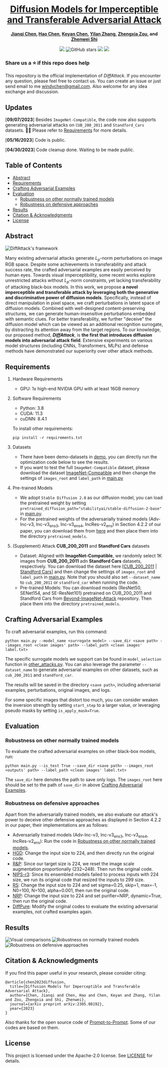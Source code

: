 <div align="center">

<h1><a href="https://arxiv.org/abs/2305.08192">Diffusion Models for Imperceptible and Transferable Adversarial Attack</a></h1>

**[Jianqi Chen](https://windvchen.github.io/), [Hao Chen](https://scholar.google.com.hk/citations?hl=en&user=BEDNoZIAAAAJ&view_op=list_works&sortby=pubdate), [Keyan Chen](https://scholar.google.com.hk/citations?hl=en&user=5RF4ia8AAAAJ), [Yilan Zhang](https://scholar.google.com.hk/citations?user=wZ4M4ecAAAAJ&hl=en&oi=ao), [Zhengxia Zou](https://scholar.google.com.hk/citations?hl=en&user=DzwoyZsAAAAJ), and [Zhenwei Shi](https://scholar.google.com.hk/citations?hl=en&user=kNhFWQIAAAAJ)**

![](https://komarev.com/ghpvc/?username=windvchenDiffAttack&label=visitors)
![GitHub stars](https://badgen.net/github/stars/windvchen/DiffAttack)
[![](https://img.shields.io/badge/license-Apache--2.0-blue)](#License)
[![](https://img.shields.io/badge/arXiv-2305.08192-b31b1b.svg)](https://arxiv.org/abs/2305.08192)

</div>

### Share us a :star: if this repo does help

This repository is the official implementation of *DiffAttack*. If you encounter any question, please feel free to contact us. You can create an issue or just send email to me windvchen@gmail.com. Also welcome for any idea exchange and discussion.

## Updates

[**09/07/2023**] Besides `ImageNet-Compatible`, the code now also supports generating adversarial attacks on `CUB_200_2011` and `Standford_Cars` datasets. 🚀🚀 Please refer to [Requirements](#Requirements) for more details.

[**05/16/2023**] Code is public.

[**04/30/2023**] Code cleanup done. Waiting to be made public.


## Table of Contents

- [Abstract](#Abstract)
- [Requirements](#Requirements)
- [Crafting Adversarial Examples](#Crafting-Adversarial-Examples)
- [Evaluation](#Evaluation)
  - [Robustness on other normally trained models](#robustness-on-other-normally-trained-models)
  - [Robustness on defensive approaches](#Robustness-on-defensive-approaches)
- [Results](#Results)
- [Citation & Acknowledgments](#Citation-&-Acknowledgments)
- [License](#License)


## Abstract

![DiffAttack's framework](Figs/Framework.png)

Many existing adversarial attacks generate $L_p$-norm perturbations on image RGB space. Despite some achievements in transferability and attack success rate, the crafted adversarial examples are easily perceived by human eyes. Towards visual imperceptibility, some recent works explore unrestricted attacks without $L_p$-norm constraints, yet lacking transferability of attacking black-box models. In this work, we propose **a novel imperceptible and transferable attack by leveraging both the generative and discriminative power of diffusion models**. Specifically, instead of direct manipulation in pixel space, we craft perturbations in latent space of diffusion models. Combined with well-designed content-preserving structures, we can generate human-insensitive perturbations embedded with semantic clues. For better transferability, we further "deceive" the diffusion model which can be viewed as an additional recognition surrogate, by distracting its attention away from the target regions. To our knowledge, our proposed method, ***DiffAttack***, is **the first that introduces diffusion models into adversarial attack field**. Extensive experiments on various model structures (including CNNs, Transformers, MLPs) and defense methods have demonstrated our superiority over other attack methods.

## Requirements

1. Hardware Requirements
    - GPU: 1x high-end NVIDIA GPU with at least 16GB memory

2. Software Requirements
    - Python: 3.8
    - CUDA: 11.3
    - cuDNN: 8.4.1

   To install other requirements:

   ```
   pip install -r requirements.txt
   ```

3. Datasets
   - There have been demo-datasets in [demo](demo), you can directly run the optimization code below to see the results.
   - If you want to test the full `ImageNet-Compatible` dataset, please download the dataset [ImageNet-Compatible](https://drive.google.com/file/d/1sAD1aVLUsgao1X-mu6PwcBL8s68dm5U9/view?usp=sharing) and then change the settings of `images_root` and `label_path` in [main.py](main.py)

4. Pre-trained Models
   - We adopt `Stable Diffusion 2.0` as our diffusion model, you can load the pretrained weight by setting `pretrained_diffusion_path="stabilityai/stable-diffusion-2-base"` in [main.py](main.py).
   - For the pretrained weights of the adversarially trained models (Adv-Inc-v3, Inc-v3<sub>ens3</sub>, Inc-v3<sub>ens4</sub>, IncRes-v2<sub>ens</sub>) in Section 4.2.2 of our paper, you can download them from [here](https://github.com/ylhz/tf_to_pytorch_model) and then place them into the directory `pretrained_models`.

5. (Supplement) Attack **CUB_200_2011** and **Standford Cars** datasets
   - Dataset: Aligned with **ImageNet-Compatible**, we randomly select 1K images from **CUB_200_2011** adn **Standford Cars** datasets, respectively. You can download the dataset here [[CUB_200_2011](https://drive.google.com/file/d/1umBxwhRz6PIG6cli40Fc0pAFl2DFu9WQ/view?usp=sharing) | [Standford Cars](https://drive.google.com/file/d/1FiH98QyyM9YQ70PPJD4-CqOBZAIMlWJL/view?usp=sharing)] and then change the settings of `images_root` and `label_path` in [main.py](main.py). Note that you should also set `--dataset_name` to `cub_200_2011` or `standford_car` when running the code.
   - Pre-trained Models: You can download models (ResNet50, SENet154, and SE-ResNet101) pretrained on CUB_200_2011 and Standford Cars from [Beyond-ImageNet-Attack](https://github.com/Alibaba-AAIG/Beyond-ImageNet-Attack) repository. Then place them into the directory `pretrained_models`.

## Crafting Adversarial Examples

To craft adversarial examples, run this command:

```
python main.py --model_name <surrogate model> --save_dir <save path> --images_root <clean images' path> --label_path <clean images' label.txt>
```
The specific surrogate models we support can be found in `model_selection` function in [other_attacks.py](other_attacks.py). You can also leverage the parameter `--dataset_name` to generate adversarial examples on other datasets, such as `cub_200_2011` and `standford_car`.

The results will be saved in the directory `<save path>`, including adversarial examples, perturbations, original images, and logs.

For some specific images that distort too much, you can consider weaken the inversion strength by setting `start_step` to a larger value, or leveraging pseudo masks by setting `is_apply_mask=True`.

## Evaluation

### Robustness on other normally trained models

To evaluate the crafted adversarial examples on other black-box models, run:

```
python main.py --is_test True --save_dir <save path> --images_root <outputs' path> --label_path <clean images' label.txt>
```
The `save_dir` here denotes the path to save only logs. The `images_root` here should be set to the path of `save_dir` in above [Crafting Adversarial Examples](#crafting-adversarial-examples).


### Robustness on defensive approaches

Apart from the adversarially trained models, we also evaluate our attack's power to deceive other defensive approaches as displayed in Section 4.2.2 in our paper, their implementations are as follows:
- Adversarially trained models (Adv-Inc-v3, Inc-v3<sub>ens3</sub>, Inc-v3<sub>ens4</sub>, IncRes-v2<sub>ens</sub>): Run the code in [Robustness on other normally trained models](#robustness-on-other-normally-trained-models).
- [HGD](https://github.com/lfz/Guided-Denoise): Change the input size to 224, and then directly run the original code.
- [R&P](https://github.com/cihangxie/NIPS2017_adv_challenge_defense): Since our target size is 224, we reset the image scale augmentation proportionally (232~248). Then run the original code.
- [NIPS-r3](https://github.com/anlthms/nips-2017/tree/master/mmd): Since its ensembled models failed to process inputs with 224 size, we run its original code that resized the inputs to 299 size.
- [RS](https://github.com/locuslab/smoothing): Change the input size to 224 and set sigma=0.25, skip=1, max=-1, N0=100, N=100, alpha=0.001, then run the original code.
- [NRP](https://github.com/Muzammal-Naseer/NRP): Change the input size to 224 and set purifier=NRP, dynamic=True, then run the original code.
- [DiffPure](https://github.com/NVlabs/DiffPure): Modify the original codes to evaluate the existing adversarial examples, not crafted examples again.

## Results

![Visual comparisons](Figs/Visual.png#pic_center)
![Robustness on normally trained models](Figs/Normal.png#pic_center)
![Robustness on defensive approaches](Figs/Defensive.png#pic_center)


## Citation & Acknowledgments
If you find this paper useful in your research, please consider citing:
```
@article{chen2023diffusion,
  title={Diffusion Models for Imperceptible and Transferable Adversarial Attack},
  author={Chen, Jianqi and Chen, Hao and Chen, Keyan and Zhang, Yilan and Zou, Zhengxia and Shi, Zhenwei},
  journal={arXiv preprint arXiv:2305.08192},
  year={2023}
}
```

Also thanks for the open source code of [Prompt-to-Prompt](https://github.com/google/prompt-to-prompt). Some of our codes are based on them.

## License
This project is licensed under the Apache-2.0 license. See [LICENSE](LICENSE) for details.